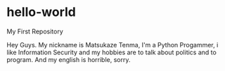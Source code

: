# hello-world
My First Repository

Hey Guys.
My nickname is Matsukaze Tenma, I'm a Python Progammer, i like Information Security and my hobbies are to talk about politics and to program. And my english is horrible, sorry.
